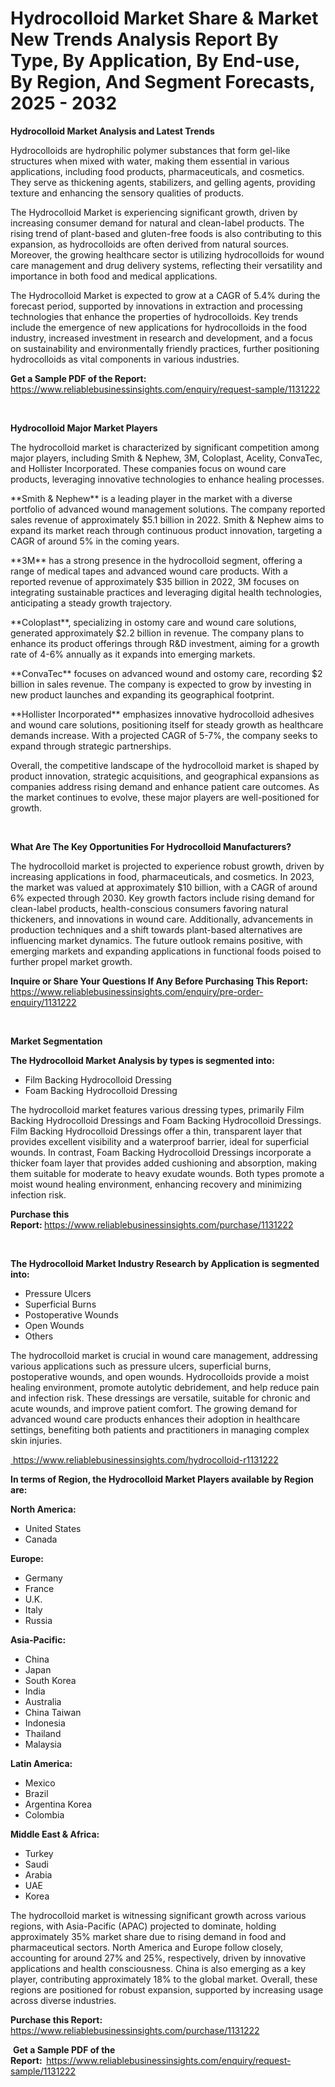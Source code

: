 <p><h1>Hydrocolloid Market Share & Market New Trends Analysis Report By Type, By Application, By End-use, By Region, And Segment Forecasts, 2025 - 2032</h1></p><p><strong>Hydrocolloid Market Analysis and Latest Trends</strong></p>
<p><p>Hydrocolloids are hydrophilic polymer substances that form gel-like structures when mixed with water, making them essential in various applications, including food products, pharmaceuticals, and cosmetics. They serve as thickening agents, stabilizers, and gelling agents, providing texture and enhancing the sensory qualities of products.</p><p>The Hydrocolloid Market is experiencing significant growth, driven by increasing consumer demand for natural and clean-label products. The rising trend of plant-based and gluten-free foods is also contributing to this expansion, as hydrocolloids are often derived from natural sources. Moreover, the growing healthcare sector is utilizing hydrocolloids for wound care management and drug delivery systems, reflecting their versatility and importance in both food and medical applications.</p><p>The Hydrocolloid Market is expected to grow at a CAGR of 5.4% during the forecast period, supported by innovations in extraction and processing technologies that enhance the properties of hydrocolloids. Key trends include the emergence of new applications for hydrocolloids in the food industry, increased investment in research and development, and a focus on sustainability and environmentally friendly practices, further positioning hydrocolloids as vital components in various industries.</p></p>
<p><strong>Get a Sample PDF of the Report:&nbsp;</strong> <a href="https://www.reliablebusinessinsights.com/enquiry/request-sample/1131222?utm_campaign=2783&utm_medium=2&utm_source=Github&utm_content=ia&utm_term=13042025&utm_id=hydrocolloid">https://www.reliablebusinessinsights.com/enquiry/request-sample/1131222</a></p>
<p>&nbsp;</p>
<p><strong>Hydrocolloid Major Market Players</strong></p>
<p><p>The hydrocolloid market is characterized by significant competition among major players, including Smith & Nephew, 3M, Coloplast, Acelity, ConvaTec, and Hollister Incorporated. These companies focus on wound care products, leveraging innovative technologies to enhance healing processes.</p><p>**Smith & Nephew** is a leading player in the market with a diverse portfolio of advanced wound management solutions. The company reported sales revenue of approximately $5.1 billion in 2022. Smith & Nephew aims to expand its market reach through continuous product innovation, targeting a CAGR of around 5% in the coming years.</p><p>**3M** has a strong presence in the hydrocolloid segment, offering a range of medical tapes and advanced wound care products. With a reported revenue of approximately $35 billion in 2022, 3M focuses on integrating sustainable practices and leveraging digital health technologies, anticipating a steady growth trajectory.</p><p>**Coloplast**, specializing in ostomy care and wound care solutions, generated approximately $2.2 billion in revenue. The company plans to enhance its product offerings through R&D investment, aiming for a growth rate of 4-6% annually as it expands into emerging markets.</p><p>**ConvaTec** focuses on advanced wound and ostomy care, recording $2 billion in sales revenue. The company is expected to grow by investing in new product launches and expanding its geographical footprint.</p><p>**Hollister Incorporated** emphasizes innovative hydrocolloid adhesives and wound care solutions, positioning itself for steady growth as healthcare demands increase. With a projected CAGR of 5-7%, the company seeks to expand through strategic partnerships.</p><p>Overall, the competitive landscape of the hydrocolloid market is shaped by product innovation, strategic acquisitions, and geographical expansions as companies address rising demand and enhance patient care outcomes. As the market continues to evolve, these major players are well-positioned for growth.</p></p>
<p>&nbsp;</p>
<p><strong>What Are The Key Opportunities For Hydrocolloid Manufacturers?</strong></p>
<p><p>The hydrocolloid market is projected to experience robust growth, driven by increasing applications in food, pharmaceuticals, and cosmetics. In 2023, the market was valued at approximately $10 billion, with a CAGR of around 6% expected through 2030. Key growth factors include rising demand for clean-label products, health-conscious consumers favoring natural thickeners, and innovations in wound care. Additionally, advancements in production techniques and a shift towards plant-based alternatives are influencing market dynamics. The future outlook remains positive, with emerging markets and expanding applications in functional foods poised to further propel market growth.</p></p>
<p><strong>Inquire or Share Your Questions If Any Before Purchasing This Report:</strong> <a href="https://www.reliablebusinessinsights.com/enquiry/pre-order-enquiry/1131222?utm_campaign=2783&utm_medium=2&utm_source=Github&utm_content=ia&utm_term=13042025&utm_id=hydrocolloid">https://www.reliablebusinessinsights.com/enquiry/pre-order-enquiry/1131222</a></p>
<p>&nbsp;</p>
<p><strong>Market Segmentation</strong></p>
<p><strong>The Hydrocolloid Market Analysis by types is segmented into:</strong></p>
<p><ul><li>Film Backing Hydrocolloid Dressing</li><li>Foam Backing Hydrocolloid Dressing</li></ul></p>
<p><p>The hydrocolloid market features various dressing types, primarily Film Backing Hydrocolloid Dressings and Foam Backing Hydrocolloid Dressings. Film Backing Hydrocolloid Dressings offer a thin, transparent layer that provides excellent visibility and a waterproof barrier, ideal for superficial wounds. In contrast, Foam Backing Hydrocolloid Dressings incorporate a thicker foam layer that provides added cushioning and absorption, making them suitable for moderate to heavy exudate wounds. Both types promote a moist wound healing environment, enhancing recovery and minimizing infection risk.</p></p>
<p><strong>Purchase this Report:&nbsp;</strong><a href="https://www.reliablebusinessinsights.com/purchase/1131222?utm_campaign=2783&utm_medium=2&utm_source=Github&utm_content=ia&utm_term=13042025&utm_id=hydrocolloid">https://www.reliablebusinessinsights.com/purchase/1131222</a></p>
<p>&nbsp;</p>
<p><strong>The Hydrocolloid Market Industry Research by Application is segmented into:</strong></p>
<p><ul><li>Pressure Ulcers</li><li>Superficial Burns</li><li>Postoperative Wounds</li><li>Open Wounds</li><li>Others</li></ul></p>
<p><p>The hydrocolloid market is crucial in wound care management, addressing various applications such as pressure ulcers, superficial burns, postoperative wounds, and open wounds. Hydrocolloids provide a moist healing environment, promote autolytic debridement, and help reduce pain and infection risk. These dressings are versatile, suitable for chronic and acute wounds, and improve patient comfort. The growing demand for advanced wound care products enhances their adoption in healthcare settings, benefiting both patients and practitioners in managing complex skin injuries.</p></p>
<p><a href="https://www.reliablebusinessinsights.com/hydrocolloid-r1131222?utm_campaign=2783&utm_medium=2&utm_source=Github&utm_content=ia&utm_term=13042025&utm_id=hydrocolloid">&nbsp;https://www.reliablebusinessinsights.com/hydrocolloid-r1131222</a></p>
<p><strong>In terms of Region, the Hydrocolloid Market Players available by Region are:</strong></p>
<p>
    <p> <strong> North America: </strong>
        <ul>
            <li>United States</li>
            <li>Canada</li>
        </ul>
        </p> 
    <p> <strong> Europe: </strong>
        <ul>
            <li>Germany</li>
            <li>France</li>
            <li>U.K.</li>
            <li>Italy</li>
            <li>Russia</li>
        </ul>
        </p> 
    <p> <strong> Asia-Pacific: </strong>
        <ul>
            <li>China</li>
            <li>Japan</li>
            <li>South Korea</li>
            <li>India</li>
            <li>Australia</li>
            <li>China Taiwan</li>
            <li>Indonesia</li>
            <li>Thailand</li>
            <li>Malaysia</li>
        </ul>
        </p> 
    <p> <strong> Latin America: </strong>
        <ul>
            <li>Mexico</li>
            <li>Brazil</li>
            <li>Argentina Korea</li>
            <li>Colombia</li>
        </ul>
        </p> 
    <p> <strong> Middle East & Africa: </strong>
        <ul>
            <li>Turkey</li>
            <li>Saudi</li>
            <li>Arabia</li>
            <li>UAE</li>
            <li>Korea</li>
        </ul>
    </p>
    </p>
<p><p>The hydrocolloid market is witnessing significant growth across various regions, with Asia-Pacific (APAC) projected to dominate, holding approximately 35% market share due to rising demand in food and pharmaceutical sectors. North America and Europe follow closely, accounting for around 27% and 25%, respectively, driven by innovative applications and health consciousness. China is also emerging as a key player, contributing approximately 18% to the global market. Overall, these regions are positioned for robust expansion, supported by increasing usage across diverse industries.</p></p>
<p><strong>Purchase this Report: </strong><a href="https://www.reliablebusinessinsights.com/purchase/1131222?utm_campaign=2783&utm_medium=2&utm_source=Github&utm_content=ia&utm_term=13042025&utm_id=hydrocolloid">https://www.reliablebusinessinsights.com/purchase/1131222</a></p>
<p>&nbsp;<strong>Get a Sample PDF of the Report:&nbsp;&nbsp;</strong><a href="https://www.reliablebusinessinsights.com/enquiry/request-sample/1131222?utm_campaign=2783&utm_medium=2&utm_source=Github&utm_content=ia&utm_term=13042025&utm_id=hydrocolloid">https://www.reliablebusinessinsights.com/enquiry/request-sample/1131222</a></p>
<p><strong></strong></p>
<p><p></p><p></p><p></p></p>
